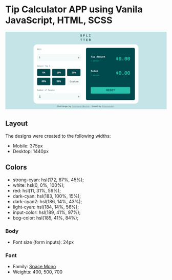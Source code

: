 # Tip Calculator APP using Vanila JavaScript, HTML, SCSS

![Tip Calculator APP](/img/screen.png 'Tip Calculator APP')

## Layout

The designs were created to the following widths:

- Mobile: 375px
- Desktop: 1440px

## Colors

- strong-cyan: hsl(172, 67%, 45%);
- white: hsl(0, 0%, 100%);
- red: hsl(11, 31%, 59%);
- dark-cyan: hsl(183, 100%, 15%);
- dark-cyan2: hsl(186, 14%, 43%);
- light-cyan: hsl(184, 14%, 56%);
- input-color: hsl(189, 41%, 97%);
- bcg-color: hsl(185, 41%, 84%);

### Body

- Font size (form inputs): 24px

### Font

- Family: [Space Mono](https://fonts.google.com/specimen/Space+Mono)
- Weights: 400, 500, 700
